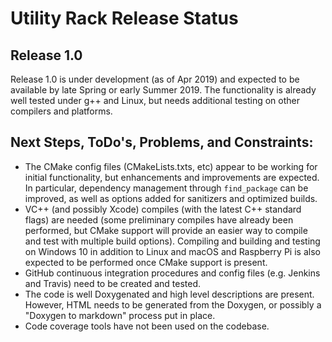 # Utility Rack Release Status

## Release 1.0

Release 1.0 is under development (as of Apr 2019) and expected to be available by late Spring or early Summer 2019. The functionality is already well tested under g++ and Linux, but needs additional testing on other compilers and platforms.

## Next Steps, ToDo's, Problems, and Constraints:

- The CMake config files (CMakeLists.txts, etc) appear to be working for initial functionality, but enhancements and improvements are expected. In particular, dependency management through `find_package` can be improved, as well as options added for sanitizers and optimized builds.
- VC++ (and possibly Xcode) compiles (with the latest C++ standard flags) are needed (some preliminary compiles have already been performed, but CMake support will provide an easier way to compile and test with multiple build options). Compiling and building and testing on Windows 10 in addition to Linux and macOS and Raspberry Pi is also expected to be performed once CMake support is present.
- GitHub continuous integration procedures and config files (e.g. Jenkins and Travis) need to be created and tested.
- The code is well Doxygenated and high level descriptions are present. However, HTML needs to be generated from the Doxygen, or possibly a "Doxygen to markdown" process put in place.
- Code coverage tools have not been used on the codebase.

